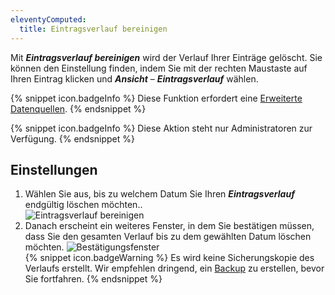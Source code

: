 ```yaml
---
eleventyComputed:
  title: Eintragsverlauf bereinigen
---
```

Mit ***Eintragsverlauf bereinigen*** wird der Verlauf Ihrer Einträge gelöscht. Sie können den Einstellung finden, indem Sie mit der rechten Maustaste auf Ihren Eintrag klicken und ***Ansicht*** – ***Eintragsverlauf*** wählen.

{% snippet icon.badgeInfo %}
Diese Funktion erfordert eine [Erweiterte Datenquellen](/rdm/windows/data-sources/data-sources-types/advanced-data-sources/).
{% endsnippet %}

{% snippet icon.badgeInfo %}
Diese Aktion steht nur Administratoren zur Verfügung.
{% endsnippet %}

## Einstellungen
1. Wählen Sie aus, bis zu welchem Datum Sie Ihren ***Eintragsverlauf*** endgültig löschen möchten..  
![Eintragsverlauf bereinigen](https://webdevolutions.azureedge.net/docs/en/rdm/windows/RDMWin0005.png)  
1. Danach erscheint ein weiteres Fenster, in dem Sie bestätigen müssen, dass Sie den gesamten Verlauf bis zu dem gewählten Datum löschen möchten.
![Bestätigungsfenster](https://webdevolutions.azureedge.net/docs/en/rdm/windows/RDMWin0004.png)  
{% snippet icon.badgeWarning %}
Es wird keine Sicherungskopie des Verlaufs erstellt. Wir empfehlen dringend, ein [Backup](/rdm/windows/commands/file/backup/) zu erstellen, bevor Sie fortfahren.
{% endsnippet %}
